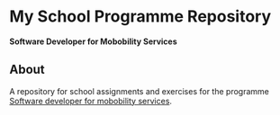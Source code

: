 # My School Programme Repository

**Software Developer for Mobobility Services**

## About
A repository for school assignments and exercises for the programme [Software developer for mobobility services](https://www.folkuniversitetet.se/vara-skolor/yh-utbildningar/alla-yh-utbildningar/it-data/mjukvaruutvecklare-for-mobiltetstjanster/).

